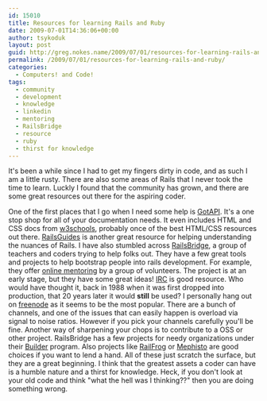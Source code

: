 ```yaml
---
id: 15010
title: Resources for learning Rails and Ruby
date: 2009-07-01T14:36:06+00:00
author: tsykoduk
layout: post
guid: http://greg.nokes.name/2009/07/01/resources-for-learning-rails-and-ruby/
permalink: /2009/07/01/resources-for-learning-rails-and-ruby/
categories:
  - Computers! and Code!
tags:
  - community
  - development
  - knowledge
  - linkedin
  - mentoring
  - RailsBridge
  - resource
  - ruby
  - thirst for knowledge
---
```

It's been a while since I had to get my fingers dirty in code, and as such I am a little rusty. There are also some areas of Rails that I never took the time to learn. Luckly I found that the community has grown, and there are some great resources out there for the aspiring coder.
<!--more-->

One of the first places that I go when I need some help is <a href="http://www.gotapi.com">GotAPI</a>. It's a one stop shop for all of your documentation needs. It even includes HTML and CSS docs from <a href="w3schools.com">w3schools</a>, probably once of the best HTML/CSS resources out there. <a href="http://guides.rubyonrails.org/">RailsGuides</a> is another great resource for helping understanding the nuances of Rails.
I have also stumbled across <a href="http://railsbridge.org/">RailsBridge</a>, a group of teachers and coders trying to help folks out. They have a few great tools and projects to help bootstrap people into rails development. For example, they offer <a href="http://www.railsmentors.org/">online mentoring</a> by a group of volunteers. The project is at an early stage, but they have some great ideas!
<a href="http://en.wikipedia.org/wiki/Internet_Relay_Chat">IRC</a> is good resource. Who would have thought it, back in 1988 when it was first dropped into production, that 20 years later it would  <strong>still</strong> be used? I personally hang out on <a href="http://freenode.net/">freenode</a> as it seems to be the most popular. There are a bunch of channels, and one of the issues that can easily happen is overload via signal to noise ratios. However if you pick your channels carefully you'll be fine.
Another way of sharpening your chops is to contribute to a OSS or other project. RailsBridge has a few projects for needy organizations under their <a href="http://builders.railsbridge.org/">Builder</a> program. Also projects like <a href="http://railfrog.com/">RailFrog</a> or <a href="http://github.com/emk/mephisto/tree/master">Mephisto</a> are good choices if you want to lend a hand.
All of these just scratch the surface, but they are a great beginning. I think that the greatest assets a coder can have is a humble nature and a thirst for knowledge. Heck, if you don't look at your old code and think "what the hell was I thinking??" then you are doing something wrong.